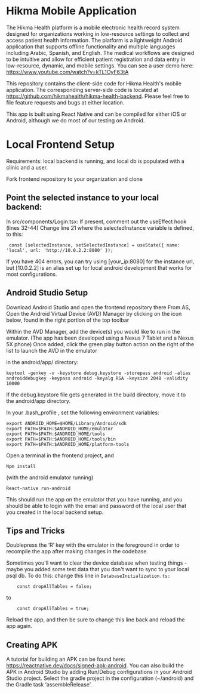 # Hikma Mobile Application

The Hikma Health platform is a mobile electronic health record system designed for organizations working in low-resource settings to collect and access patient health information. The platform is a lightweight Android application that supports offline functionality and multiple languages including Arabic, Spanish, and English. The medical workflows are designed to be intuitive and allow for efficient patient registration and data entry in low-resource, dynamic, and mobile settings. You can see a user demo here: https://www.youtube.com/watch?v=kTL1OyF63tA

This repository contains the client-side code for Hikma Health's mobile application. The corresponding server-side code is located at https://github.com/hikmahealth/hikma-health-backend. Please feel free to file feature requests and bugs at either location.

This app is built using React Native and can be compiled for either iOS or Android, although we do most of our testing on Android. 

# Local Frontend Setup

Requirements: local backend is running, and local db is populated with a clinic and a user.

Fork frontend repository to your organization and clone

**Point the selected instance to your local backend:**
-----------------------------------------------------------
In src/components/Login.tsx:
If present, comment out the useEffect hook (lines 32-44)
Change line 21 where the selectedInstance variable is defined, to this:
```
 const [selectedInstance, setSelectedInstance] = useState({ name: 'local', url: 'http://10.0.2.2:8080' });
```

If you have 404 errors, you can try using [your_ip:8080] for the instance url, but [10.0.2.2] is an alias set up for local android development that works for most configurations.

**Android Studio Setup**
------------------------
Download Android Studio and open the frontend repository there
From AS, Open the Android Virtual Device (AVD) Manager by clicking on the icon below, found in the right portion of the top toolbar


Within the AVD Manager, add the device(s) you would like to run in the emulator.
(The app has been developed using a Nexus 7 Tablet and a Nexus 5X phone)
Once added, click the green play button action on the right of the list to launch the AVD in the emulator

in the android/app/ directory: 
```
keytool -genkey -v -keystore debug.keystore -storepass android -alias androiddebugkey -keypass android -keyalg RSA -keysize 2048 -validity 10000
```

If the debug.keystore file gets generated in the build directory, move it to the android/app directory.

In your .bash_profile , set the following environment variables:
```
export ANDROID_HOME=$HOME/Library/Android/sdk
export PATH=$PATH:$ANDROID_HOME/emulator
export PATH=$PATH:$ANDROID_HOME/tools
export PATH=$PATH:$ANDROID_HOME/tools/bin
export PATH=$PATH:$ANDROID_HOME/platform-tools
```

Open a terminal in the frontend project, and
```
Npm install
```
(with the android emulator running)
```
React-native run-android
```

This should run the app on the emulator that you have running, and you should be able to login with the email and password of the local user that you created in the local backend setup.

**Tips and Tricks**
-------------------
Doublepress the ‘R’ key with the emulator in the foreground in order to recompile the app after making changes in the codebase.

Sometimes you'll want to clear the device database when testing things - maybe you added some test data that you don't want to sync to your local psql db. To do this:
change this line in `DatabaseInitialization.ts:`
```
    const dropAllTables = false;
```
to
```
    const dropAllTables = true;
```

Reload the app, and then be sure to change this line back and reload the app again.

Creating APK
-----------------
A tutorial for building an APK can be found here: https://reactnative.dev/docs/signed-apk-android. You can also build the APK in Android Studio by adding Run/Debug configurations in your Android Studio project. Select the gradle project in the configuration (~/android) and the Gradle task ‘assembleRelease’.

